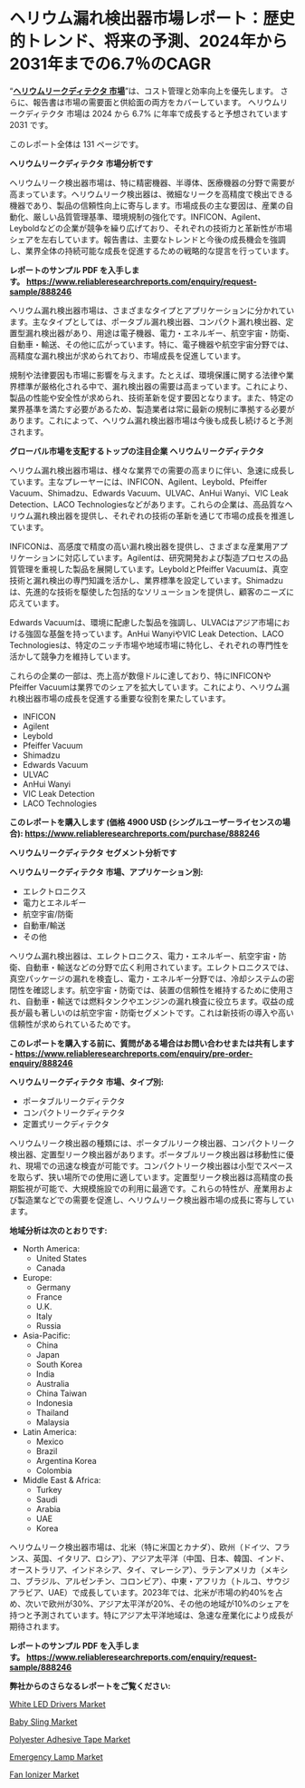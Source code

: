 <p><h1>ヘリウム漏れ検出器市場レポート：歴史的トレンド、将来の予測、2024年から2031年までの6.7％のCAGR</h1></p><p>&ldquo;<strong><a href="https://www.reliableresearchreports.com/helium-leak-detector-r888246?utm_campaign=107&utm_medium=9&utm_source=Github&utm_content=ia&utm_term=12122024&utm_id=helium-leak-detector">ヘリウムリークディテクタ 市場</a></strong>&rdquo;は、コスト管理と効率向上を優先します。 さらに、報告書は市場の需要面と供給面の両方をカバーしています。 ヘリウムリークディテクタ 市場は 2024 から 6.7% に年率で成長すると予想されています2031 です。</p>
<p>このレポート全体は 131 ページです。</p>
<p><strong>ヘリウムリークディテクタ 市場分析です</strong></p>
<p><p>ヘリウムリーク検出器市場は、特に精密機器、半導体、医療機器の分野で需要が高まっています。ヘリウムリーク検出器は、微細なリークを高精度で検出できる機器であり、製品の信頼性向上に寄与します。市場成長の主な要因は、産業の自動化、厳しい品質管理基準、環境規制の強化です。INFICON、Agilent、Leyboldなどの企業が競争を繰り広げており、それぞれの技術力と革新性が市場シェアを左右しています。報告書は、主要なトレンドと今後の成長機会を強調し、業界全体の持続可能な成長を促進するための戦略的な提言を行っています。</p></p>
<p><strong>レポートのサンプル PDF を入手します。&nbsp;<a href="https://www.reliableresearchreports.com/enquiry/request-sample/888246?utm_campaign=107&utm_medium=9&utm_source=Github&utm_content=ia&utm_term=12122024&utm_id=helium-leak-detector">https://www.reliableresearchreports.com/enquiry/request-sample/888246</a></strong></p>
<p><p>ヘリウム漏れ検出器市場は、さまざまなタイプとアプリケーションに分かれています。主なタイプとしては、ポータブル漏れ検出器、コンパクト漏れ検出器、定置型漏れ検出器があり、用途は電子機器、電力・エネルギー、航空宇宙・防衛、自動車・輸送、その他に広がっています。特に、電子機器や航空宇宙分野では、高精度な漏れ検出が求められており、市場成長を促進しています。</p><p>規制や法律要因も市場に影響を与えます。たとえば、環境保護に関する法律や業界標準が厳格化される中で、漏れ検出器の需要は高まっています。これにより、製品の性能や安全性が求められ、技術革新を促す要因となります。また、特定の業界基準を満たす必要があるため、製造業者は常に最新の規制に準拠する必要があります。これによって、ヘリウム漏れ検出器市場は今後も成長し続けると予測されます。</p></p>
<p><strong>グローバル市場を支配するトップの注目企業 ヘリウムリークディテクタ</strong></p>
<p><p>ヘリウム漏れ検出器市場は、様々な業界での需要の高まりに伴い、急速に成長しています。主なプレーヤーには、INFICON、Agilent、Leybold、Pfeiffer Vacuum、Shimadzu、Edwards Vacuum、ULVAC、AnHui Wanyi、VIC Leak Detection、LACO Technologiesなどがあります。これらの企業は、高品質なヘリウム漏れ検出器を提供し、それぞれの技術の革新を通じて市場の成長を推進しています。</p><p>INFICONは、高感度で精度の高い漏れ検出器を提供し、さまざまな産業用アプリケーションに対応しています。Agilentは、研究開発および製造プロセスの品質管理を重視した製品を展開しています。LeyboldとPfeiffer Vacuumは、真空技術と漏れ検出の専門知識を活かし、業界標準を設定しています。Shimadzuは、先進的な技術を駆使した包括的なソリューションを提供し、顧客のニーズに応えています。</p><p>Edwards Vacuumは、環境に配慮した製品を強調し、ULVACはアジア市場における強固な基盤を持っています。AnHui WanyiやVIC Leak Detection、LACO Technologiesは、特定のニッチ市場や地域市場に特化し、それぞれの専門性を活かして競争力を維持しています。</p><p>これらの企業の一部は、売上高が数億ドルに達しており、特にINFICONやPfeiffer Vacuumは業界でのシェアを拡大しています。これにより、ヘリウム漏れ検出器市場の成長を促進する重要な役割を果たしています。</p></p>
<p><ul><li>INFICON</li><li>Agilent</li><li>Leybold</li><li>Pfeiffer Vacuum</li><li>Shimadzu</li><li>Edwards Vacuum</li><li>ULVAC</li><li>AnHui Wanyi</li><li>VIC Leak Detection</li><li>LACO Technologies</li></ul></p>
<p><strong>このレポートを購入します (価格 4900 USD (シングルユーザーライセンスの場合):&nbsp;<a href="https://www.reliableresearchreports.com/purchase/888246?utm_campaign=107&utm_medium=9&utm_source=Github&utm_content=ia&utm_term=12122024&utm_id=helium-leak-detector">https://www.reliableresearchreports.com/purchase/888246</a></strong></p>
<p><strong>ヘリウムリークディテクタ セグメント分析です</strong></p>
<p><strong>ヘリウムリークディテクタ 市場、アプリケーション別:</strong></p>
<p><ul><li>エレクトロニクス</li><li>電力とエネルギー</li><li>航空宇宙/防衛</li><li>自動車/輸送</li><li>その他</li></ul></p>
<p><p>ヘリウム漏れ検出器は、エレクトロニクス、電力・エネルギー、航空宇宙・防衛、自動車・輸送などの分野で広く利用されています。エレクトロニクスでは、真空パッケージの漏れを検査し、電力・エネルギー分野では、冷却システムの密閉性を確認します。航空宇宙・防衛では、装置の信頼性を維持するために使用され、自動車・輸送では燃料タンクやエンジンの漏れ検査に役立ちます。収益の成長が最も著しいのは航空宇宙・防衛セグメントです。これは新技術の導入や高い信頼性が求められているためです。</p></p>
<p><strong>このレポートを購入する前に、質問がある場合はお問い合わせまたは共有します - <a href="https://www.reliableresearchreports.com/enquiry/pre-order-enquiry/888246?utm_campaign=107&utm_medium=9&utm_source=Github&utm_content=ia&utm_term=12122024&utm_id=helium-leak-detector">https://www.reliableresearchreports.com/enquiry/pre-order-enquiry/888246</a></strong></p>
<p><strong>ヘリウムリークディテクタ 市場、タイプ別:</strong></p>
<p><ul><li>ポータブルリークディテクタ</li><li>コンパクトリークディテクタ</li><li>定置式リークディテクタ</li></ul></p>
<p><p>ヘリウムリーク検出器の種類には、ポータブルリーク検出器、コンパクトリーク検出器、定置型リーク検出器があります。ポータブルリーク検出器は移動性に優れ、現場での迅速な検査が可能です。コンパクトリーク検出器は小型でスペースを取らず、狭い場所での使用に適しています。定置型リーク検出器は高精度の長期監視が可能で、大規模施設での利用に最適です。これらの特性が、産業用および製造業などでの需要を促進し、ヘリウムリーク検出器市場の成長に寄与しています。</p></p>
<p><strong>地域分析は次のとおりです:</strong></p>
<p><ul>
    <li>
        North America:
        <ul>
            <li>United States</li>
            <li>Canada</li>
        </ul>
    </li>
    <li>
        Europe:
        <ul>
            <li>Germany</li>
            <li>France</li>
            <li>U.K.</li>
            <li>Italy</li>
            <li>Russia</li>
        </ul>
    </li>
    <li>
        Asia-Pacific:
        <ul>
            <li>China</li>
            <li>Japan</li>
            <li>South Korea</li>
            <li>India</li>
            <li>Australia</li>
            <li>China Taiwan</li>
            <li>Indonesia</li>
            <li>Thailand</li>
            <li>Malaysia</li>
        </ul>
    </li>
    <li>
        Latin America:
        <ul>
            <li>Mexico</li>
            <li>Brazil</li>
            <li>Argentina Korea</li>
            <li>Colombia</li>
        </ul>
    </li>
    <li>
        Middle East & Africa:
        <ul>
            <li>Turkey</li>
            <li>Saudi</li>
            <li>Arabia</li>
            <li>UAE</li>
            <li>Korea</li>
        </ul>
    </li>
    </ul></p>
<p><p>ヘリウムリーク検出器市場は、北米（特に米国とカナダ）、欧州（ドイツ、フランス、英国、イタリア、ロシア）、アジア太平洋（中国、日本、韓国、インド、オーストラリア、インドネシア、タイ、マレーシア）、ラテンアメリカ（メキシコ、ブラジル、アルゼンチン、コロンビア）、中東・アフリカ（トルコ、サウジアラビア、UAE）で成長しています。2023年では、北米が市場の約40%を占め、次いで欧州が30%、アジア太平洋が20%、その他の地域が10%のシェアを持つと予測されています。特にアジア太平洋地域は、急速な産業化により成長が期待されます。</p></p>
<p><strong>レポートのサンプル PDF を入手します。&nbsp;<a href="https://www.reliableresearchreports.com/enquiry/request-sample/888246?utm_campaign=107&utm_medium=9&utm_source=Github&utm_content=ia&utm_term=12122024&utm_id=helium-leak-detector">https://www.reliableresearchreports.com/enquiry/request-sample/888246</a></strong></p>
<p><strong>弊社からのさらなるレポートをご覧ください:</strong></p>
<p><p><a href="https://www.linkedin.com/pulse/analyzing-hashub-gbd8f?utm_campaign=107&utm_medium=9&utm_source=Github&utm_content=ia&utm_term=12122024&utm_id=helium-leak-detector">White LED Drivers Market</a></p><p><a href="https://www.linkedin.com/pulse/baby-sling-market-growth-forecast-104-cagr-from-2024-2031-highlighting-jdgof?utm_campaign=107&utm_medium=9&utm_source=Github&utm_content=ia&utm_term=12122024&utm_id=helium-leak-detector">Baby Sling Market</a></p><p><a href="https://www.linkedin.com/pulse/p-factrackr-ho6he?utm_campaign=107&utm_medium=9&utm_source=Github&utm_content=ia&utm_term=12122024&utm_id=helium-leak-detector">Polyester Adhesive Tape Market</a></p><p><a href="https://www.linkedin.com/pulse/emergency-lamp-market-industry-trends-forecast-period-from-2024-yw6cf?utm_campaign=107&utm_medium=9&utm_source=Github&utm_content=ia&utm_term=12122024&utm_id=helium-leak-detector">Emergency Lamp Market</a></p><p><a href="https://www.linkedin.com/pulse/fan-ionizer-market-analysis-from-2024-2031-size-growing-cagr-i0ybf?utm_campaign=107&utm_medium=9&utm_source=Github&utm_content=ia&utm_term=12122024&utm_id=helium-leak-detector">Fan Ionizer Market</a></p></p>